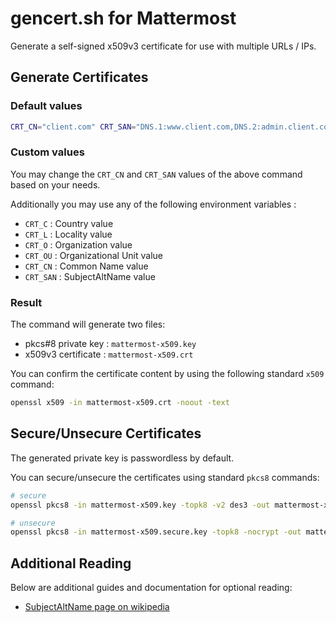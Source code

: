 <!---This documentation page is intentionally missing from the LHS. You can safely ignore related build warnings.--->

# gencert.sh for Mattermost

Generate a self-signed x509v3 certificate for use with multiple URLs / IPs.

## Generate Certificates

### Default values

```bash
CRT_CN="client.com" CRT_SAN="DNS.1:www.client.com,DNS.2:admin.client.com,IP.1:192.168.1.10,IP.2:10.0.0.234" gencert.sh
```

### Custom values

You may change the `CRT_CN` and `CRT_SAN` values of the above command based on your needs.

Additionally you may use any of the following environment variables :
 - `CRT_C` : Country value
 - `CRT_L` : Locality value
 - `CRT_O` : Organization value
 - `CRT_OU` : Organizational Unit value
 - `CRT_CN` : Common Name value
 - `CRT_SAN` : SubjectAltName value

### Result

The command will generate two files:
 - pkcs#8 private key : `mattermost-x509.key`
 - x509v3 certificate : `mattermost-x509.crt`

You can confirm the certificate content by using the following standard `x509` command:

```bash
openssl x509 -in mattermost-x509.crt -noout -text
```

## Secure/Unsecure Certificates

The generated private key is passwordless by default. 

You can secure/unsecure the certificates using standard `pkcs8` commands:

```bash
# secure
openssl pkcs8 -in mattermost-x509.key -topk8 -v2 des3 -out mattermost-x509.secure.key

# unsecure
openssl pkcs8 -in mattermost-x509.secure.key -topk8 -nocrypt -out mattermost-x509.key
```

## Additional Reading

Below are additional guides and documentation for optional reading:
 - [SubjectAltName page on wikipedia](https://en.wikipedia.org/wiki/SubjectAltName)
